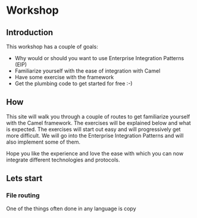 # Workshop

## Introduction

This workshop has a couple of goals:

* Why would or should you want to use Enterprise Integration Patterns (EIP)
* Familiarize yourself with the ease of integration with Camel
* Have some exercise with the framework
* Get the plumbing code to get started for free :-)

## How

This site will walk you through a couple of routes to get familiarize yourself with the Camel framework.
The exercises will be explained below and what is expected. The exercises will start out easy and will progressively get more 
difficult. We will go into the Enterprise Integration Patterns and will also implement some of them.

Hope you like the experience and love the ease with which you can now integrate different technologies and protocols.

## Lets start

### File routing

One of the things often done in any language is copy 